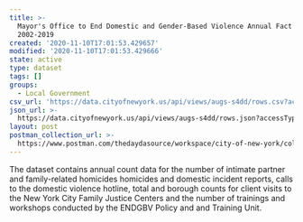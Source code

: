 ```yaml
---
title: >-
  Mayor's Office to End Domestic and Gender-Based Violence Annual Fact Sheet
  2002-2019
created: '2020-11-10T17:01:53.429657'
modified: '2020-11-10T17:01:53.429666'
state: active
type: dataset
tags: []
groups:
  - Local Government
csv_url: 'https://data.cityofnewyork.us/api/views/augs-s4dd/rows.csv?accessType=DOWNLOAD'
json_url: >-
  https://data.cityofnewyork.us/api/views/augs-s4dd/rows.json?accessType=DOWNLOAD
layout: post
postman_collection_url: >-
  https://www.postman.com/thedaydasource/workspace/city-of-new-york/collection/15909983-337c1197-6411-48ec-9b55-9e4aedb7211d
---
```

The dataset contains annual count data for the number of intimate partner and family-related homicides homicides and domestic incident reports, calls to the domestic violence hotline, total and borough counts for client visits to the New York City Family Justice Centers and the number of trainings and workshops conducted by the ENDGBV Policy and and Training Unit.
